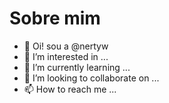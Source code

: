 # Sobre mim

- 👋 Oi! sou a @nertyw
- 👀 I’m interested in ...
- 🌱 I’m currently learning ...
- 💞️ I’m looking to collaborate on ...
- 📫 How to reach me ...


